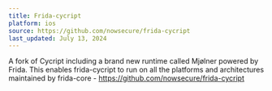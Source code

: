 ```yaml
---
title: Frida-cycript
platform: ios
source: https://github.com/nowsecure/frida-cycript
last_updated: July 13, 2024
---
```


A fork of Cycript including a brand new runtime called Mjølner powered by Frida. This enables frida-cycript to run on all the platforms and architectures maintained by frida-core - <https://github.com/nowsecure/frida-cycript>
